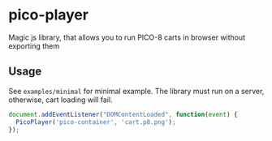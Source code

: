 # pico-player
Magic js library, that allows you to run PICO-8 carts in browser without exporting them

## Usage

See `examples/minimal` for minimal example. The library must run on a server, otherwise, cart loading will fail.

```js
document.addEventListener("DOMContentLoaded", function(event) {
  PicoPlayer('pico-container', 'cart.p8.png');
});
```

